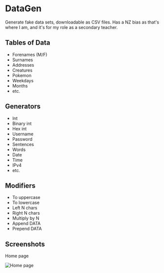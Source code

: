 # DataGen

Generate fake data sets, downloadable as CSV files. Has a NZ bias as that's where I am, and it's for my role as a secondary teacher.

## Tables of Data
- Forenames (M/F)
- Surnames
- Addresses
- Creatures
- Pokemon
- Weekdays
- Months
- etc.

## Generators
- Int
- Binary int
- Hex int
- Username
- Password
- Sentences
- Words
- Date
- Time
- IPv4
- etc.

## Modifiers
- To uppercase
- To lowercase
- Left N chars
- Right N chars
- Multiply by N
- Append DATA
- Prepend DATA

## Screenshots

Home page

![Home page](ui/ui-home.png)

